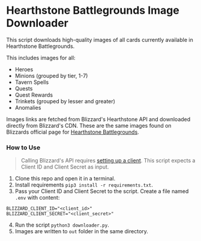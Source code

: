 # Hearthstone Battlegrounds Image Downloader

This script downloads high-quality images of all cards currently available in Hearthstone Battlegrounds. 

This includes images for all:
- Heroes
- Minions (grouped by tier, 1-7)
- Tavern Spells
- Quests
- Quest Rewards
- Trinkets (grouped by lesser and greater)
- Anomalies

Images links are fetched from Blizzard's Hearthstone API and downloaded directly from Blizzard's CDN. These are the same images found on Blizzards official page for [Hearthstone Battlegrounds](https://hearthstone.blizzard.com/en-us/battlegrounds).

### How to Use

> Calling Blizzard's API requires [setting up a client](https://develop.battle.net/documentation/guides/getting-started). This script expects a Client ID and Client Secret as input.

1. Clone this repo and open it in a terminal.
2. Install requirements `pip3 install -r requirements.txt`.
3. Pass your Client ID and Client Secret to the script. Create a file named `.env` with content:
```
BLIZZARD_CLIENT_ID="<client_id>"
BLIZZARD_CLIENT_SECRET="<client_secret>"
```
4. Run the script `python3 downloader.py`.
5. Images are written to `out` folder in the same directory.
